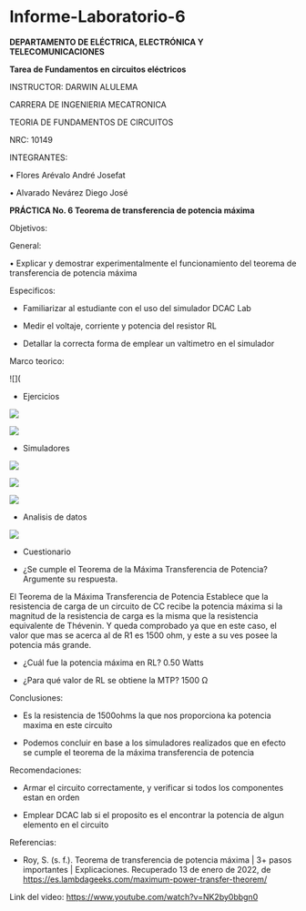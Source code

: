 # Informe-Laboratorio-6

**DEPARTAMENTO DE ELÉCTRICA, ELECTRÓNICA Y TELECOMUNICACIONES**

**Tarea de Fundamentos en circuitos eléctricos**

INSTRUCTOR: DARWIN ALULEMA

CARRERA DE INGENIERIA MECATRONICA

TEORIA DE FUNDAMENTOS DE CIRCUITOS

NRC: 10149

INTEGRANTES:

• Flores Arévalo André Josefat

• Alvarado Nevárez Diego José

**PRÁCTICA No. 6 Teorema de transferencia de potencia máxima**

Objetivos:

General:

•	Explicar y demostrar experimentalmente el funcionamiento del teorema de transferencia de potencia máxima

Especificos:

- Familiarizar al estudiante con el uso del simulador DCAC Lab 

- Medir el voltaje, corriente y potencia del resistor RL 

- Detallar la correcta forma de emplear un valtimetro en el simulador

Marco teorico:

![](

- Ejercicios

![](https://github.com/diego333jose/Informe-Laboratorio-6/blob/main/Imagenes/Cálculos%20laboratorio%206_page-0001.jpg)

![](https://github.com/diego333jose/Informe-Laboratorio-6/blob/main/Imagenes/imagen_2022-01-13_181412.png)

- Simuladores

![](https://github.com/diego333jose/Informe-Laboratorio-6/blob/main/Imagenes/CIRCUITOS%20DCAC%20LAB_page-0001.jpg)

![](https://github.com/diego333jose/Informe-Laboratorio-6/blob/main/Imagenes/CIRCUITOS%20DCAC%20LAB_page-0002.jpg)

![](https://github.com/diego333jose/Informe-Laboratorio-6/blob/main/Imagenes/CIRCUITOS%20DCAC%20LAB_page-0003.jpg)

- Analisis de datos

![](https://github.com/diego333jose/Informe-Laboratorio-6/blob/main/Imagenes/imagen_2022-01-13_181346.png)

- Cuestionario 

- ¿Se cumple el Teorema de la Máxima Transferencia de Potencia? Argumente su
respuesta. 

El Teorema de la Máxima Transferencia de Potencia Establece que la resistencia de carga de un circuito de CC recibe la potencia máxima si la magnitud de la resistencia de carga es la misma que la resistencia equivalente de Thévenin.
Y queda comprobado ya que en este caso, el valor que mas se acerca al de R1 es 1500 ohm, y este a su ves posee la potencia más grande.


- ¿Cuál fue la potencia máxima en RL? 0.50 Watts

- ¿Para qué valor de RL se obtiene la MTP? 1500 Ω

Conclusiones:

-	Es la resistencia de 1500ohms la que nos proporciona ka potencia maxima en este circuito

- Podemos concluir en base a los simuladores realizados que en efecto se cumple el teorema de la máxima transferencia de potencia

Recomendaciones:

-	Armar el circuito correctamente, y verificar si todos los componentes estan en orden

- Emplear DCAC lab si el proposito es el encontrar la potencia de algun elemento en el circuito

Referencias:

- Roy, S. (s. f.). Teorema de transferencia de potencia máxima | 3+ pasos importantes | Explicaciones. Recuperado 13 de enero de 2022, de https://es.lambdageeks.com/maximum-power-transfer-theorem/

Link del video: https://www.youtube.com/watch?v=NK2by0bbgn0
